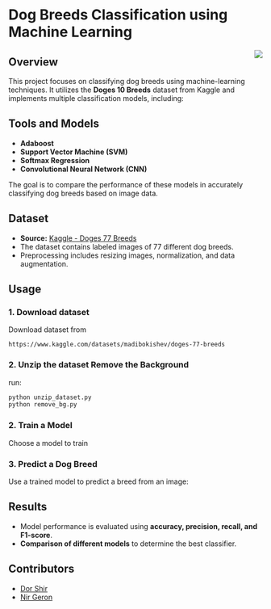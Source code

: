 # Dog Breeds Classification using Machine Learning
<p align="center">
  <img src="https://github.com/user-attachments/assets/9aa6ca8c-ffd5-42f4-b765-33dc5839729d"align="right">
</p>

## Overview
This project focuses on classifying dog breeds using machine-learning techniques. It utilizes the **Doges 10 Breeds** dataset from Kaggle and implements multiple classification models, including:

## Tools and Models
- **Adaboost**
- **Support Vector Machine (SVM)**
- **Softmax Regression**
- **Convolutional Neural Network (CNN)**

The goal is to compare the performance of these models in accurately classifying dog breeds based on image data.

## Dataset
- **Source:** [Kaggle - Doges 77 Breeds](https://www.kaggle.com/datasets/madibokishev/doges-77-breeds)
- The dataset contains labeled images of 77 different dog breeds.
- Preprocessing includes resizing images, normalization, and data augmentation.


## Usage
### 1. Download dataset
Download dataset from 
```
https://www.kaggle.com/datasets/madibokishev/doges-77-breeds
```

### 2. Unzip the dataset Remove the Background
run:
```bash
python unzip_dataset.py
python remove_bg.py
```

### 2. Train a Model
Choose a model to train


### 3. Predict a Dog Breed
Use a trained model to predict a breed from an image:


## Results
- Model performance is evaluated using **accuracy, precision, recall, and F1-score**.
- **Comparison of different models** to determine the best classifier.


## Contributors
- [Dor Shir](https://github.com/Dorshir)
- [Nir Geron](https://github.com/NirGeron)
